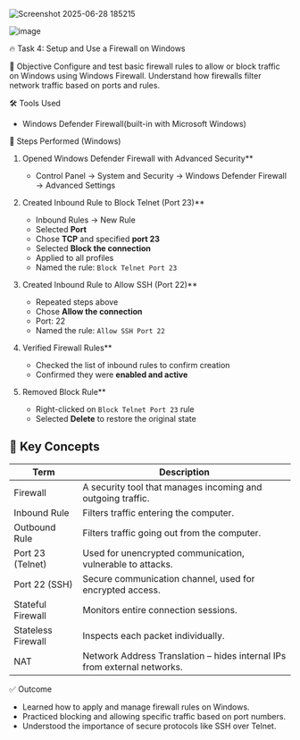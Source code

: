 ![Screenshot 2025-06-28 185215](https://github.com/user-attachments/assets/b684ae85-f53b-4a65-8eb0-68cfa0aab6ee)

![image](https://github.com/user-attachments/assets/cc359ad4-ee6f-4800-8f08-b9cac5474019)


🔥 Task 4: Setup and Use a Firewall on Windows

🎯 Objective
Configure and test basic firewall rules to allow or block traffic on Windows using Windows Firewall. Understand how firewalls filter network traffic based on ports and rules.

🛠 Tools Used
- Windows Defender Firewall(built-in with Microsoft Windows)

🧪 Steps Performed (Windows)

1. Opened Windows Defender Firewall with Advanced Security**
   - Control Panel → System and Security → Windows Defender Firewall → Advanced Settings

2. Created Inbound Rule to Block Telnet (Port 23)**
   - Inbound Rules → New Rule
   - Selected **Port**
   - Chose **TCP** and specified **port 23**
   - Selected **Block the connection**
   - Applied to all profiles
   - Named the rule: `Block Telnet Port 23`

3. Created Inbound Rule to Allow SSH (Port 22)**
   - Repeated steps above
   - Chose **Allow the connection**
   - Port: 22
   - Named the rule: `Allow SSH Port 22`

4. Verified Firewall Rules**
   - Checked the list of inbound rules to confirm creation
   - Confirmed they were **enabled and active**

5. Removed Block Rule**
   - Right-clicked on `Block Telnet Port 23` rule
   - Selected **Delete** to restore the original state

## 🔐 Key Concepts

| Term               | Description |
|--------------------|-------------|
| Firewall           | A security tool that manages incoming and outgoing traffic. |
| Inbound Rule       | Filters traffic entering the computer. |
| Outbound Rule      | Filters traffic going out from the computer. |
| Port 23 (Telnet)   | Used for unencrypted communication, vulnerable to attacks. |
| Port 22 (SSH)      | Secure communication channel, used for encrypted access. |
| Stateful Firewall  | Monitors entire connection sessions. |
| Stateless Firewall | Inspects each packet individually. |
| NAT                | Network Address Translation – hides internal IPs from external networks. |


✅ Outcome
- Learned how to apply and manage firewall rules on Windows.
- Practiced blocking and allowing specific traffic based on port numbers.
- Understood the importance of secure protocols like SSH over Telnet.

